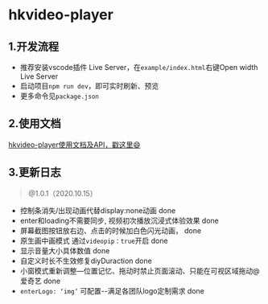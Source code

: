 # hkvideo-player
## 1.开发流程
- 推荐安装vscode插件 Live Server，在`example/index.html`右键Open width Live Server
- 启动项目`npm run dev`，即可实时刷新、预览
- 更多命令见`package.json`

## 2.使用文档
[hkvideo-player使用文档及API，戳这里😄](https://juejin.im/post/6883423886927462413)

## 3.更新日志
> @1.0.1（2020.10.15）
- 控制条消失/出现动画代替display:none动画 done
- enter和loading不需要同步, 视频初次播放沉浸式体验效果 done
- 屏幕截图按钮放右边、点击的时候加白色闪光动画， done
- 原生画中画模式  通过`videopip：true`开启 done
- 显示音量大小具体数值 done
- 自定义时长不生效修复diyDuraction  done
- 小窗模式重新调整—位置记忆、拖动时禁止页面滚动、只能在可视区域拖动@爱奇艺  done
- `enterLogo: ‘img’` 可配置--满足各团队logo定制需求 done